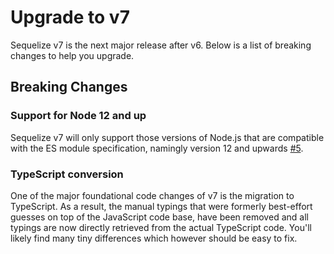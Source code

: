 # Upgrade to v7

Sequelize v7 is the next major release after v6. Below is a list of breaking changes to help you upgrade.

## Breaking Changes

### Support for Node 12 and up

Sequelize v7 will only support those versions of Node.js that are compatible with the ES module specification, namingly version 12 and upwards [#5](https://github.com/sequelize/meetings/issues/5).

### TypeScript conversion

One of the major foundational code changes of v7 is the migration to TypeScript. As a result, the manual typings that were formerly best-effort guesses on top of the JavaScript code base, have been removed and all typings are now directly retrieved from the actual TypeScript code. You'll likely find many tiny differences which however should be easy to fix.
